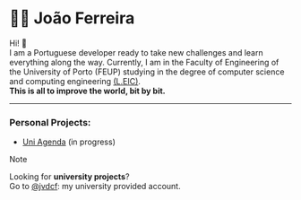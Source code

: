 # 🧑‍💻 João Ferreira

Hi! 👋  
I am a Portuguese developer ready to take new challenges and learn everything along the way.
Currently, I am in the Faculty of Engineering of the University of Porto (FEUP) studying in the degree of computer science and computing engineering [(L.EIC)](https://paginas.fe.up.pt/~estudar/cursos/licenciatura-engenharia-informatica/).   
**This is all to improve the world, bit by bit.**

---

### Personal Projects:
- [Uni Agenda](https://github.com/jvdcf/uni_agenda) (in progress)

> [!NOTE]
> Looking for **university projects**?  
> Go to [@jvdcf](https://github.com/jvdcf): my university provided account.
